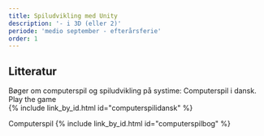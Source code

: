 ```yaml
---
title: Spiludvikling med Unity
description: '- i 3D (eller 2)'
periode: 'medio september - efterårsferie'
order: 1
---
```


## Litteratur
Bøger om computerspil og spiludvikling på systime:
Computerspil i dansk. Play the game \
{% include link_by_id.html id="computerspilidansk" %}

Computerspil
{% include link_by_id.html id="computerspilbog" %}
